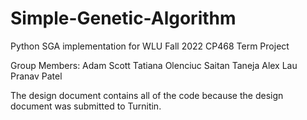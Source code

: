 # Simple-Genetic-Algorithm
Python SGA implementation for WLU Fall 2022 CP468 Term Project

Group Members:
Adam Scott
Tatiana Olenciuc
Saitan Taneja
Alex Lau
Pranav Patel

The design document contains all of the code because the design document was submitted to Turnitin.
